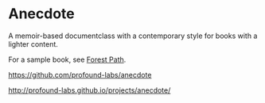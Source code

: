 
# Anecdote

A memoir-based documentclass with a contemporary style for books with a
lighter content.

For a sample book, see [Forest Path](https://bitbucket.org/ratanagiri/forest-path/downloads).

https://github.com/profound-labs/anecdote

http://profound-labs.github.io/projects/anecdote/

